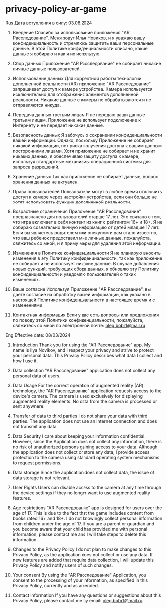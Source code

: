# privacy-policy-ar-game
Rus
Дата вступления в силу: 03.08.2024

1. Введение
Спасибо за использование приложения "AR Расследование". Меня зовут Илья Новиков, и я уважаю вашу конфиденциальность и стремлюсь защитить ваши персональные данные. В этой Политике конфиденциальности описано, какие данные я собираю и как я их использую.

2. Сбор данных
Приложение "AR Расследование" не собирает никакие личные данные пользователей.

3. Использование данных
Для корректной работы технологии дополненной реальности (AR) приложение "AR Расследование" запрашивает доступ к камере устройства. Камера используется исключительно для отображения элементов дополненной реальности. Никакие данные с камеры не обрабатываются и не отправляются никуда.

4. Передача данных третьим лицам
Я не передаю ваши данные третьим лицам. Приложение не использует подключение к Интернету и не передает никакие данные.

5. Безопасность данных
Я забочусь о сохранении конфиденциальности вашей информации. Однако, поскольку Приложение не собирает никакой информации, нет риска получения доступа к вашим данным посторонними лицами.
Хотя приложение не собирает и не хранит никаких данных, я обеспечиваю защиту доступа к камере, используя стандартные механизмы операционной системы для запроса разрешений.

6. Хранение данных
Так как приложение не собирает данные, вопрос хранения данных не актуален.

7. Права пользователей
Пользователи могут в любое время отключить доступ к камере через настройки устройства, если они больше не хотят использовать функции дополненной реальности.

8. Возрастные ограничения
Приложение "AR Расследование" предназначено для пользователей старше 17 лет. Это связано с тем, что игра включает в себя контент из книг с рейтингом 16+ и 18+. Я не собираю сознательно личную информацию от детей младше 17 лет. Если вы являетесь родителем или опекуном и вам стало известно, что ваш ребенок предоставил мне личные данные, пожалуйста, свяжитесь со мной, и я приму меры для удаления этой информации.

9. Изменения в Политике конфиденциальности
Я не планирую вносить изменения в эту Политику конфиденциальности, так как приложение не собирает и не использует никакие данные. В случае добавления новых функций, требующих сбора данных, я обновлю эту Политику конфиденциальности и уведомлю пользователей о таких изменениях.

10. Ваше согласие 
Используя Приложение "AR Расследование", вы даете согласие на обработку вашей информации, как указано в настоящей Политике конфиденциальности в настоящее время и с изменениями.

11. Контактная информация
Если у вас есть вопросы или предложения по поводу этой Политики конфиденциальности, пожалуйста, свяжитесь со мной по электронной почте: oleg.bobr1@mail.ru


Eng
Effective date: 08/03/2024

1. Introduction
Thank you for using the "AR Расследование" app. My name is Ilya Novikov, and I respect your privacy and strive to protect your personal data. This Privacy Policy describes what data I collect and how I use it.

2. Data collection
"AR Расследование" application does not collect any personal data of users.

3. Data Usage
For the correct operation of augmented reality (AR) technology, the "AR Расследование" application requests access to the device's camera. The camera is used exclusively for displaying augmented reality elements. No data from the camera is processed or sent anywhere.

4. Transfer of data to third parties
I do not share your data with third parties. The application does not use an internet connection and does not transmit any data.

5. Data Security
I care about keeping your information confidential. However, since the Application does not collect any information, there is no risk of unauthorized persons gaining access to your data.
Although the application does not collect or store any data, I provide access protection to the camera using standard operating system mechanisms to request permissions.

6. Data storage
Since the application does not collect data, the issue of data storage is not relevant.

7. User Rights
Users can disable access to the camera at any time through the device settings if they no longer want to use augmented reality features.

8. Age restrictions
"AR Расследование" app is designed for users over the age of 17. This is due to the fact that the game includes content from books rated 16+ and 18+. I do not knowingly collect personal information from children under the age of 17. If you are a parent or guardian and you become aware that your child has provided me with personal information, please contact me and I will take steps to delete this information.

9. Changes to the Privacy Policy
I do not plan to make changes to this Privacy Policy, as the application does not collect or use any data. If new features are added that require data collection, I will update this Privacy Policy and notify users of such changes.

10. Your consent
By using the "AR Расследование" Application, you consent to the processing of your information, as specified in this Privacy Policy, currently and as amended.

11. Contact information
If you have any questions or suggestions about this Privacy Policy, please contact me by email: oleg.bobr1@mail.ru 
